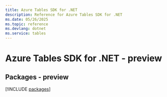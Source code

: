 ```yaml
---
title: Azure Tables SDK for .NET
description: Reference for Azure Tables SDK for .NET
ms.date: 05/26/2025
ms.topic: reference
ms.devlang: dotnet
ms.service: tables
---
```

# Azure Tables SDK for .NET - preview
## Packages - preview
[!INCLUDE [packages](tables-index.md)]